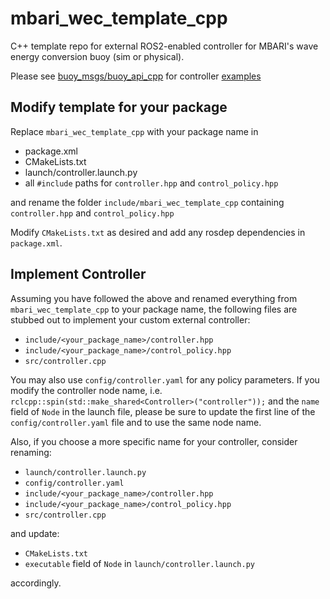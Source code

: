# mbari_wec_template_cpp
C++ template repo for external ROS2-enabled controller for MBARI's wave energy conversion buoy (sim or physical).

Please see [buoy_msgs/buoy_api_cpp](https://github.com/osrf/buoy_msgs/tree/main/buoy_api_cpp)
for controller [examples](https://github.com/osrf/buoy_msgs/tree/main/buoy_api_cpp/examples)

## Modify template for your package
Replace `mbari_wec_template_cpp` with your package name in

- package.xml
- CMakeLists.txt
- launch/controller.launch.py
- all `#include` paths for `controller.hpp` and `control_policy.hpp`

and rename the folder `include/mbari_wec_template_cpp` containing `controller.hpp` and `control_policy.hpp`

Modify `CMakeLists.txt` as desired and add any rosdep dependencies in `package.xml`.

## Implement Controller
Assuming you have followed the above and renamed everything from `mbari_wec_template_cpp` to your package name,
the following files are stubbed out to implement your custom external controller:
- `include/<your_package_name>/controller.hpp`
- `include/<your_package_name>/control_policy.hpp`
- `src/controller.cpp`

You may also use `config/controller.yaml` for any policy parameters.
If you modify the controller node name, i.e. `rclcpp::spin(std::make_shared<Controller>("controller"));`
and the `name` field of `Node` in the launch file,
please be sure to update the first line of the `config/controller.yaml` file and to use the same node name.

Also, if you choose a more specific name for your controller,
consider renaming:
- `launch/controller.launch.py`
- `config/controller.yaml`
- `include/<your_package_name>/controller.hpp`
- `include/<your_package_name>/control_policy.hpp`
- `src/controller.cpp`

and update:

- `CMakeLists.txt`
- `executable` field of `Node` in `launch/controller.launch.py`

accordingly.
